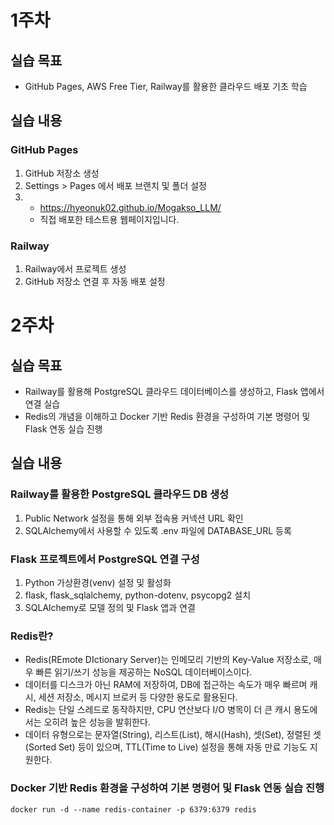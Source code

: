 # 1주차
## 실습 목표
* GitHub Pages, AWS Free Tier, Railway를 활용한 클라우드 배포 기초 학습

## 실습 내용
### GitHub Pages
1. GitHub 저장소 생성
2. Settings > Pages 에서 배포 브랜치 및 폴더 설정
3. * https://hyeonuk02.github.io/Mogakso_LLM/
   * 직접 배포한 테스트용 웹페이지입니다.

### Railway
1. Railway에서 프로젝트 생성
2. GitHub 저장소 연결 후 자동 배포 설정


# 2주차
## 실습 목표
* Railway를 활용해 PostgreSQL 클라우드 데이터베이스를 생성하고, Flask 앱에서 연결 실습
* Redis의 개념을 이해하고 Docker 기반 Redis 환경을 구성하여 기본 명령어 및 Flask 연동 실습 진행

## 실습 내용
### Railway를 활용한 PostgreSQL 클라우드 DB 생성
1. Public Network 설정을 통해 외부 접속용 커넥션 URL 확인
2. SQLAlchemy에서 사용할 수 있도록 .env 파일에 DATABASE_URL 등록
### Flask 프로젝트에서 PostgreSQL 연결 구성
1. Python 가상환경(venv) 설정 및 활성화
2. flask, flask_sqlalchemy, python-dotenv, psycopg2 설치
3. SQLAlchemy로 모델 정의 및 Flask 앱과 연결

### Redis란?
* Redis(REmote DIctionary Server)는 인메모리 기반의 Key-Value 저장소로, 매우 빠른 읽기/쓰기 성능을 제공하는 NoSQL 데이터베이스이다.
* 데이터를 디스크가 아닌 RAM에 저장하여, DB에 접근하는 속도가 매우 빠르며 캐시, 세션 저장소, 메시지 브로커 등 다양한 용도로 활용된다.
* Redis는 단일 스레드로 동작하지만, CPU 연산보다 I/O 병목이 더 큰 캐시 용도에서는 오히려 높은 성능을 발휘한다.
* 데이터 유형으로는 문자열(String), 리스트(List), 해시(Hash), 셋(Set), 정렬된 셋(Sorted Set) 등이 있으며, TTL(Time to Live) 설정을 통해 자동 만료 기능도 지원한다.
### Docker 기반 Redis 환경을 구성하여 기본 명령어 및 Flask 연동 실습 진행
```
docker run -d --name redis-container -p 6379:6379 redis
```

